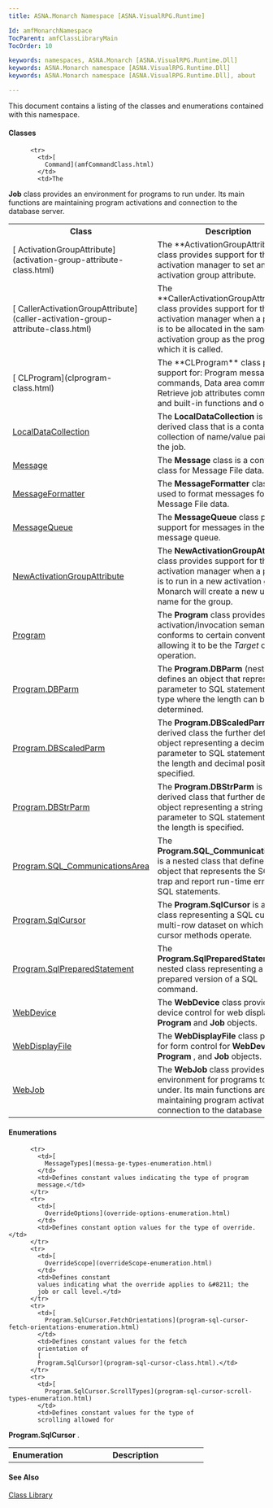 ```yaml
---
title: ASNA.Monarch Namespace [ASNA.VisualRPG.Runtime]

Id: amfMonarchNamespace
TocParent: amfClassLibraryMain
TocOrder: 10

keywords: namespaces, ASNA.Monarch [ASNA.VisualRPG.Runtime.Dll]
keywords: ASNA.Monarch namespace [ASNA.VisualRPG.Runtime.Dll]
keywords: ASNA.Monarch namespace [ASNA.VisualRPG.Runtime.Dll], about

---
```


This document contains a listing of the classes and enumerations contained with this namespace.

#### Classes
<table class="mytable" cellspacing="0" cellpadding="4" width="90%">
          <colgroup>
            <col width="30%" />
            <col width="70%" />
          </colgroup>
          <tr>
            <th>Class</th>
            <th>Description</th>
          </tr>
          <tr>
            <td>[
              ActivationGroupAttribute](activation-group-attribute-class.html)
            </td>
            <td>The 
 **ActivationGroupAttribute**  class
            provides support for the job activation manager to
            set an activation group attribute.</td>
          </tr>
          <tr>
            <td>[
              CallerActivationGroupAttribute](caller-activation-group-attribute-class.html)
            </td>
            <td>The 
 **CallerActivationGroupAttribute**  class
            provides support for the job activation
            manager when a program is to be
            allocated in the same activation group as the program
            by which it is called.</td>
          </tr>
          <tr>
            <td>[
              CLProgram](clprogram-class.html)
            </td>
            <td>The 
 **CLProgram**  class provides support for:
            Program message commands, Data area commands, Retrieve
            job attributes commands, and built-in functions and
            operators.</td>
          </tr>

          <tr>
            <td>[
              Command](amfCommandClass.html)
            </td>
            <td>The 
 **Job**  class provides an environment for
            programs to run under. Its main functions are
            maintaining program activations and connection to the
            database server.</td>
          </tr>
          <tr>
            <td>[
              LocalDataCollection](local-data-collection-class.html)
            </td>
            <td>
              The 
 **LocalDataCollection**  is a derived
            class that is a container for a collection of
            name/value pairs for the job.</td>
          </tr>
          <tr>
            <td>[
              Message](message-class.html)
            </td>
            <td>The 
 **Message**  class is a container class
            for Message File data.</td>
          </tr>
          <tr>
            <td>[
              MessageFormatter](message-formatter-class.html)
            </td>
            <td>The 
 **MessageFormatter**  class is used to
            format messages for Message File data.</td>
          </tr>
          <tr>
            <td>[
              MessageQueue](message-queue-class.html)
            </td>
            <td>The 
 **MessageQueue**  class provides support
            for messages in the message queue.</td>
          </tr>
          <tr>
            <td>[
              NewActivationGroupAttribute](new-activation-group-attribute-class.html)
            </td>
            <td>The 
 **NewActivationGroupAttribute**  class
            provides support for the job activation
            manager when a program is to run in a
            new activation group.  Monarch will create a new
            unique name for the group.</td>
          </tr>
          <tr>
            <td>[
              Program](program-class.html)
            </td>
            <td>The 
 **Program**  class provides
            activation/invocation semantics. It conforms to certain
            conventions allowing it to be the 
 *Target*  of a 
 **CALL**  operation.</td>
          </tr>
          <tr>
            <td>[
              Program.DBParm](program-db-parm-class.html)
            </td>
            <td>The 
 **Program.DBParm**  (nested)
            class defines an object that represents a
            parameter to  SQL statements of a type where the
            length can be determined.</td>
          </tr>
          <tr>
            <td>[
              Program.DBScaledParm](program-db-scaled-parm-class.html)
            </td>
            <td>The 
 **Program.DBScaledParm**  is a derived
            class the further defines an object representing a
            decimal parameter to SQL statements where the
            length and decimal positions are specified.</td>
          </tr>
          <tr>
            <td>[
              Program.DBStrParm](program-db-str-parm-class.html)
            </td>
            <td>The 
 **Program.DBStrParm**  is a derived
            class that further defines an object representing
            a string parameter to SQL statements where the
            length is specified.</td>
          </tr>
          <tr>
            <td>[
              Program.SQL_CommunicationsArea](program-sql-communications-area-class.html)
            </td>
            <td>The 
 **Program.SQL_CommunicationsArea**  is
            a nested class that defines an object
            that represents the SQLCA to trap and report
            run-time errors for SQL statements.</td>
          </tr>
          <tr>
            <td>[
              Program.SqlCursor](program-sql-cursor-class.html)
            </td>
            <td>The 
 **Program.SqlCursor**  is a nested
            class representing a SQL cursor for a
            multi-row dataset on which the cursor methods
            operate.</td>
          </tr>
          <tr>
            <td>[
              Program.SqlPreparedStatement](program-sql-prepared-statement-class.html)
            </td>
            <td>The 
 **Program.SqlPreparedStatement**  is a
            nested class representing a prepared version
            of a SQL command.</td>
          </tr>
          <tr>
            <td>[
              WebDevice](web-device-class.html)
            </td>
            <td>The 
 **WebDevice**  class provides for device
            control for web display for 
 **Program**  and 
 **Job**  objects.</td>
          </tr>
          <tr>
            <td>[
              WebDisplayFile](web-display-file-class.html)
            </td>
            <td>The 
 **WebDisplayFile**  class provides for form
            control for 
 **WebDevice** , **Program** , and 
 **Job**  objects.</td>
          </tr>
          <tr>
            <td>[WebJob](web-job-class.html)
            </td>
            <td>The 
 **WebJob**  class provides an environment
            for programs to run under. Its main functions are
            maintaining program activations and connection to the
            database server.</td>
          </tr>
</table>

#### Enumerations
<table class="mytable" cellspacing="0" cellpadding="4" width="90%">
          <colgroup>
            <col width="30%" />
            <col width="70%" />
          </colgroup>
          <tr>
            <th>Enumeration</th>
            <th>Description</th>
          </tr>

          <tr>
            <td>[
              MessageTypes](messa-ge-types-enumeration.html)
            </td>
            <td>Defines constant values indicating the type of program
            message.</td>
          </tr>
          <tr>
            <td>[
              OverrideOptions](override-options-enumeration.html)
            </td>
            <td>Defines constant option values for the type of override.</td>
          </tr>
          <tr>
            <td>[
              OverrideScope](overrideScope-enumeration.html)
            </td>
            <td>Defines constant
            values indicating what the override applies to &#8211; the
            job or call level.</td>
          </tr>
          <tr>
            <td>[
              Program.SqlCursor.FetchOrientations](program-sql-cursor-fetch-orientations-enumeration.html)
            </td>
            <td>Defines constant values for the fetch
            orientation of 
            [
            Program.SqlCursor](program-sql-cursor-class.html).</td>
          </tr>
          <tr>
            <td>[
              Program.SqlCursor.ScrollTypes](program-sql-cursor-scroll-types-enumeration.html)
            </td>
            <td>Defines constant values for the type of
            scrolling allowed for 
 **Program.SqlCursor** .</td>
          </tr>
</table>

#### See Also
[Class Library](class-library-main.html) 
